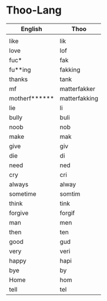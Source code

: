 # Thoo-Lang

| English | Thoo |
| - | - |
| | |
| like | lik |
| love | lof |
| fuc* | fak |
| fu**ing | fakking |
| thanks | tank |
| mf | matterfakker |
| motherf****** | matterfakking |
| lie | li |
| bully | buli |
| noob | nob |
| make | mak |
| give | giv |
| die | di |
| need | ned |
| cry | cri |
| always | alway |
| sometime | somtim |
| think | tink |
| forgive | forgif |
| man | men |
| then | ten |
| good | gud |
| very | veri |
| happy | hapi |
| bye | by |
| Home | hom |
| tell | tel |

